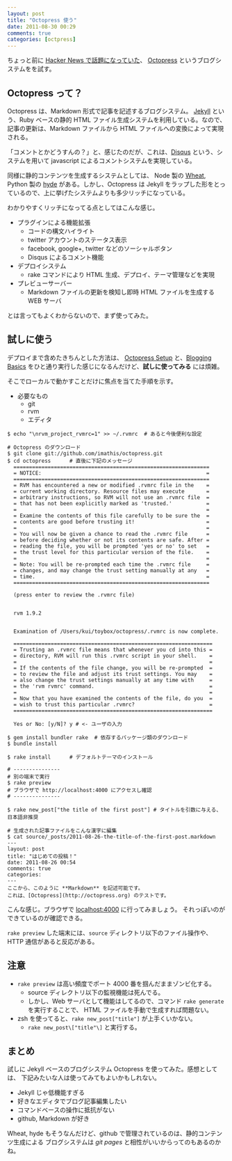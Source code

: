 ```yaml
---
layout: post
title: "Octopress 使う"
date: 2011-08-30 00:29
comments: true
categories: [octpress]
---
```


ちょっと前に
[Hacker News で話題になっていた](http://news.ycombinator.com/item?id=2799081)、
[Octopress](http://octopress.org) というブログシステムをを試す。

## Octopress って？

Octopress は、Markdown 形式で記事を記述するブログシステム。
[Jekyll](http://jekyllrb.com/) という、Ruby ベースの静的 HTML
ファイル生成システムを利用している。なので、記事の更新は、Markdown ファイルから
HTML ファイルへの変換によって実現される。

「コメントとかどうすんの？」と、感じたのだが、これは、[Disqus](http://disqus.com/)
という、システムを用いて javascript によるコメントシステムを実現している。

同様に静的コンテンツを生成するシステムとしては、
Node 製の [Wheat](https://github.com/creationix/wheat), 
Python 製の [hyde](https://github.com/hyde/hyde) がある。しかし、Octopress は 
Jekyll をラップした形をとっているので、上に挙げたシステムよりも多少リッチになっている。

わかりやすくリッチになってる点としてはこんな感じ。

* プラグインによる機能拡張
	* コードの構文ハイライト
	* twitter アカウントのステータス表示
	* facebook, google+, twitter などのソーシャルボタン
	* Disqus によるコメント機能
* デプロイシステム
	* rake コマンドにより HTML 生成、デプロイ、テーマ管理などを実現
* プレビューサーバー
	* Markdown ファイルの更新を検知し即時 HTML ファイルを生成する WEB サーバ

とは言ってもよくわからないので、まず使ってみた。

## 試しに使う

デプロイまで含めたきちんとした方法は、
[Octopress Setup](http://octopress.org/docs/setup/)
と、[Blogging Basics](http://octopress.org/docs/blogging/)
をひと通り実行した感じになるんだけど、**試しに使ってみる** には煩雑。

そこでローカルで動かすことだけに焦点を当てた手順を示す。

* 必要なもの
	* git
    * rvm
    * エディタ

~~~~~~~~~~~~~~~~~~~~~
$ echo "\nrvm_project_rvmrc=1" >> ~/.rvmrc	# あると今後便利な設定

# Octopress のダウンロード
$ git clone git://github.com/imathis/octopress.git
$ cd octopress		# 直後に下記のメッセージ
  ===============================================================
  = NOTICE:														=
  ===============================================================
  = RVM has encountered a new or modified .rvmrc file in the	=
  = current working directory. Resource files may execute		=
  = arbitrary instructions, so RVM will not use an .rvmrc file	=
  = that has not been explicitly marked as 'trusted.'			=
  =																=
  = Examine the contents of this file carefully to be sure the	=
  = contents are good before trusting it!						=
  =																=
  = You will now be given a chance to read the .rvmrc file		=
  = before deciding whether or not its contents are safe. After =
  = reading the file, you will be prompted 'yes or no' to set	=
  = the trust level for this particular version of the file.	=
  =																=
  = Note: You will be re-prompted each time the .rvmrc file		=
  = changes, and may change the trust setting manually at any	=
  = time.														=
  ===============================================================
  
  (press enter to review the .rvmrc file)
  
  
  rvm 1.9.2
  
  
  Examination of /Users/kui/toybox/octopress/.rvmrc is now complete.
  
  ================================================================
  = Trusting an .rvmrc file means that whenever you cd into this =
  = directory, RVM will run this .rvmrc script in your shell.	 =
  =																 =
  = If the contents of the file change, you will be re-prompted	 =
  = to review the file and adjust its trust settings. You may	 =
  = also change the trust settings manually at any time with	 =
  = the 'rvm rvmrc' command.									 =
  =																 =
  = Now that you have examined the contents of the file, do you	 =
  = wish to trust this particular .rvmrc?						 =
  ================================================================
  
  Yes or No: [y/N]? y # <- ユーザの入力

$ gem install bundler rake	# 依存するパッケージ類のダウンロード
$ bundle install

$ rake install		# デフォルトテーマのインストール

# ---------------
# 別の端末で実行
$ rake preview 
# ブラウザで http://localhost:4000 にアクセスし確認
# ---------------

$ rake new_post["the title of the first post"] # タイトルを引数に与える、日本語非推奨

# 生成された記事ファイルをこんな漢字に編集
$ cat source/_posts/2011-08-26-the-title-of-the-first-post.markdown
---
layout: post
title: "はじめての投稿！"
date: 2011-08-26 00:54
comments: true
categories: 
---
ここから、このように **Markdown** を記述可能です。
これは、[Octopress](http://octopress.org) のテストです。
~~~~~~~~~~~~~~~~~~~~~

こんな感じ。ブラウザで [localhost:4000](http://localhost:4000) に行ってみましょう。
それっぽいのができているのが確認できる。

`rake preview` した端末には、`source` ディレクトリ以下のファイル操作や、HTTP 通信があると反応がある。

## 注意

* `rake preview` は高い頻度でポート 4000 番を掴んだままゾンビ化する。
	* source ディレクトリ以下の監視機能は死んでる。
	* しかし、Web サーバとして機能はしてるので、コマンド `rake generate` を実行することで、
	HTML ファイルを手動で生成すれば問題ない。
* zsh を使ってると、`rake new_post["title"]` が上手くいかない。
	* `rake new_post\["title"\]` と実行する。

## まとめ

試しに Jekyll ベースのブログシステム Octopress を使ってみた。感想としては、
下記みたいな人は使ってみてもよいかもしれない。

* Jekyll じゃ低機能すぎる
* 好きなエディタでブログ記事編集したい
* コマンドベースの操作に抵抗がない
* github, Markdown が好き

Wheat, hyde もそうなんだけど、github で管理されているのは、静的コンテンツ生成による
ブログシステムは *git pages* と相性がいいからってのもあるのかね。
